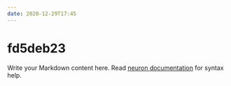 ```yaml
---
date: 2020-12-29T17:45
---
```


# fd5deb23

Write your Markdown content here. Read [neuron documentation](https://neuron.zettel.page/2011404.html) for syntax help.

